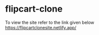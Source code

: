 # flipcart-clone
To view the site refer to the link given below
https://flipcartclonesite.netlify.app/
